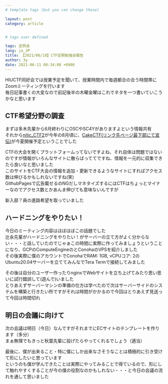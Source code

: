 ```yaml
---
# template tags (but you can change these)

layout: post
category: article


# tags user defined

tags: 定例会
lang: ja_JP
title: 【2021/06/10】CTF定期勉強会報告
author: 3y
date: 2021-06-11 00:34:08 +0900
---
```


HIUCTF同好会では授業予定を聞いて、授業時間内で毎週都合の合う時間帯にZoomミーティングを行います<br>
毎日記事書くの大変なので前記後半の木曜金曜はこれでネタを一つ書いていこうかなと思います

## CTF希望分野の調査

まずは多木先輩から6月終わりにOSCやSC4Yがありますよという情報共有<br>
それから[nitic_CTF2][nitic-ctf2-hashtag]が今年の8月頃に、[CakeCTF(リンク先ページ最下部にて宣伝)][cakectf-bloglink]が今夏開催予定ということでした<br>

CTFの大会を開くプラットフォームってないですよね、それ自体は問題ではないのですが情報がいろんなサイトに散らばっててですね、情報を一元的に収集できたら良いなと思いました<br>
このサイトをCTF大会の情報を追加・更新できるようなサイトにすればアクセス数は伸びるかもしれないですね(笑)<br>
GithubPagesで広告載せるのNGだしマネタイズするにはCTFはちょっとマイナーなのでアクセス数とかあんま伸びても意味ないんですが

新入部？員の進路希望を取っていました

## ハードニングをやりたい！

今日のミーティング内容はほぼほぼこの話題でした<br>
辻永先輩がハードニングをやりたい！がサーバーの立て方がよく分からない・・・と話していたのでじゃぁこの時間に実際に作ってみましょうということになり、GCPのComputeEngineのとConohaのVPSを紹介しました<br>
その後実際に僕のアカウントでConohaでRAM: 1GB, vCPUコア: 2のUbuntu20.04サーバーを立ててみんなでTera Termで接続してみました<br>

その後は自分のユーザー作ったりnginxでWebサイトを立ち上げてみたり思い思いに試行錯誤して(遊んで)いました<br>
とりあえずサーバーマシンの準備の仕方は学べたので次はサーバーサイドのシステムを構築と行きたい所ですがそれは時間がかかるので今回はとりあえず見送って今回は時間切れ<br>

## 明日の会議に向けて

次の会議は明日（今日）なんですがそれまでにECサイトのテンプレートを作ります（多分）<br>
まぁ無理でもきっと秋葉先輩に投げたらやってくれるでしょう（適当）

最後に、僕が出来ること・特に僕にしか出来なさそうなことは積極的に引き受けて形にしたいと思っています<br>
というのも僕が学んできたことは実際にやってみることで得ているので、形にして触れやすくすることが今の僕の役割なのかもしれない・・・と今日の会議の流れを通して思いました

<!-- 別記事で書こうかな
ちょっと話が逸れて自分の話、限られた会議時間・限られた機会でも交換できる情報量を増やすために会議時間以上に準備時間を割くのは当然なんですが、とはいえ正直面倒だなと今まで思っていました<br>
例えば高校までの授業だと、授業をより良く理解するために予習・復習が必要と言われてもめんどくさくてやっていなかったといった感じ<br>
なのに、最近CTFに関しては準備を苦と思わないので少し不思議な感じがします<br>
やっぱり自分が調べた内容にちゃんとレスポンスが来るのが良いのだと思います、全員が積極的に参加できるようにこれからのミーティングでは全員に声をかける意識を持ちたいですね
-->

[nitic-ctf2-hashtag]: https://twitter.com/hashtag/nitic_ctf_2?src=hashtag_click
[cakectf-bloglink]: https://ptr-yudai.hatenablog.com/entry/2021/05/23/141108